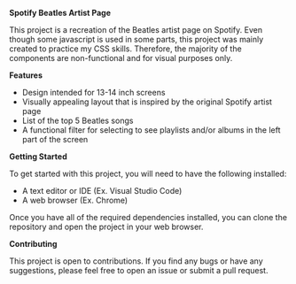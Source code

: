 **Spotify Beatles Artist Page**

This project is a recreation of the Beatles artist page on Spotify. Even though some javascript is used in some parts, this project was mainly created to practice my CSS skills. Therefore, the majority of the components are non-functional and for visual purposes only.

**Features**

- Design intended for 13-14 inch screens
- Visually appealing layout that is inspired by the original Spotify artist page
- List of the top 5 Beatles songs
- A functional filter for selecting to see playlists and/or albums in the left part of the screen

**Getting Started**

To get started with this project, you will need to have the following installed:

- A text editor or IDE (Ex. Visual Studio Code)
- A web browser (Ex. Chrome)

Once you have all of the required dependencies installed, you can clone the repository and open the project in your web browser.

**Contributing**

This project is open to contributions. If you find any bugs or have any suggestions, please feel free to open an issue or submit a pull request.
